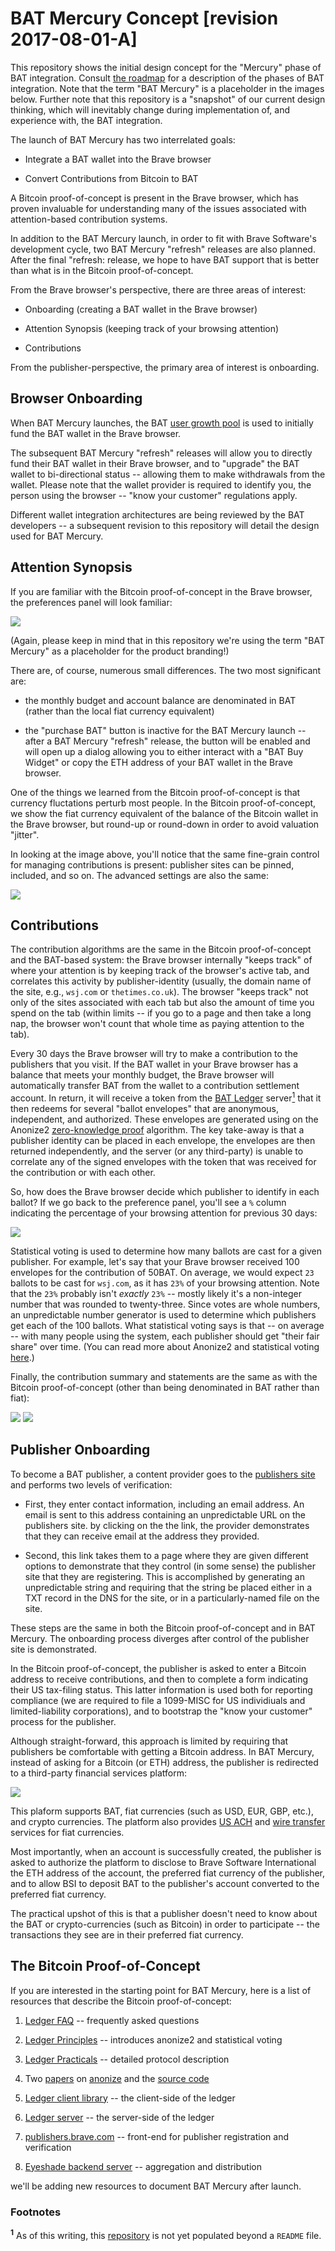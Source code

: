 # BAT Mercury Concept [revision 2017-08-01-A]
This repository shows the initial design concept for the "Mercury" phase of BAT integration.
Consult [the roadmap](https://basicattentiontoken.org/bat-roadmap-1-0/) for a description of the phases of BAT integration.
Note that the term "BAT Mercury" is a placeholder in the images below.
Further note that this repository is a "snapshot" of our current design thinking,
which will inevitably change during implementation of, and experience with, the BAT integration.

The launch of BAT Mercury has two interrelated goals:

- Integrate a BAT wallet into the Brave browser

- Convert Contributions from Bitcoin to BAT

A Bitcoin proof-of-concept is present in the Brave browser,
which has proven invaluable for understanding many of the issues associated with attention-based contribution systems.

In addition to the BAT Mercury launch,
in order to fit with Brave Software's development cycle,
two BAT Mercury "refresh" releases are also planned.
After the final "refresh: release,
we hope to have BAT support that is better than what is in the Bitcoin proof-of-concept.

From the Brave browser's perspective,
there are three areas of interest:

- Onboarding (creating a BAT wallet in the Brave browser)

- Attention Synopsis (keeping track of your browsing attention)

- Contributions

From the publisher-perspective,
the primary area of interest is onboarding.

## Browser Onboarding

When BAT Mercury launches,
the BAT [user growth pool](https://basicattentiontoken.org/faq/#UGP) is used to initially fund the BAT wallet in the
Brave browser.

The subsequent BAT Mercury "refresh" releases will allow you to directly fund their BAT wallet in their Brave browser,
and to "upgrade" the BAT wallet to bi-directional status -- allowing them to make withdrawals from the wallet.
Please note that the wallet provider is required to identify you, the person using the browser -- "know your customer"
regulations apply.

Different wallet integration architectures are being reviewed by the BAT developers -- a subsequent revision to this 
repository will detail the design used for BAT Mercury.

## Attention Synopsis
If you are familiar with the Bitcoin proof-of-concept in the Brave browser,
the preferences panel will look familiar:

<img src='bat_mercury_synopsis.png' />

(Again,
please keep in mind that in this repository we're using the term "BAT Mercury" as a placeholder for the product branding!)

There are, of course, numerous small differences. The two most significant are:

- the monthly budget and account balance are denominated in BAT (rather than the local fiat currency equivalent)

- the "purchase BAT" button is inactive for the BAT Mercury launch --
after a BAT Mercury "refresh" release,
the button will be enabled and will open up a dialog allowing you to either interact with a "BAT Buy Widget" or copy the
ETH address of your BAT wallet in the Brave browser.

One of the things we learned from the Bitcoin proof-of-concept is that currency fluctations perturb most people.
In the Bitcoin proof-of-concept,
we show the fiat currency equivalent of the balance of the Bitcoin wallet in the Brave browser,
but round-up or round-down in order to avoid valuation "jitter".

In looking at the image above,
you'll notice that the same fine-grain control for managing contributions is present:
publisher sites can be pinned, included, and so on.
The advanced settings are also the same:

<img src='bat_mercury_advanced_settings_dialog.png' />

## Contributions
The contribution algorithms are the same in the Bitcoin proof-of-concept and the BAT-based system:
the Brave browser internally "keeps track" of where your attention is by keeping track of the browser's active tab,
and correlates this activity by publisher-identity
(usually, the domain name of the site, e.g., `wsj.com` or `thetimes.co.uk`).
The browser "keeps track" not only of the sites associated with each tab but also the amount of time you spend on the tab
(within limits --
if you go to a page and then take a long nap, the browser won't count that whole time as paying attention to the tab).

Every 30 days the Brave browser will try to make a contribution to the publishers that you visit.
If the BAT wallet in your Brave browser has a balance that meets your monthly budget,
the Brave browser will automatically transfer BAT from the wallet to a contribution settlement account.
In return,
it will receive a token from the [BAT Ledger](https://github.com/brave-intl/bat-ledger) server[<sup>1</sup>](#footnote_1)
that it then redeems for several "ballot envelopes" that are anonymous, independent, and authorized.
These envelopes are generated  using on the Anonize2
[zero-knowledge proof](https://en.wikipedia.org/wiki/Zero-knowledge_proof) algorithm.
The key take-away is that a publisher identity can be placed in each envelope,
the envelopes are then returned independently,
and the server (or any third-party) is unable to correlate any of the signed envelopes with the token that was received for
the contribution or with each other.

So,
how does the Brave browser decide which publisher to identify in each ballot?
If we go back to the preference panel,
you'll see a `%` column indicating the percentage of your browsing attention for previous 30 days:

<img src='bat_mercury_synopsis.png' />

Statistical voting is used to determine how many ballots are cast for a given publisher.
For example,
let's say that your Brave browser received 100 envelopes for the contribution of 50BAT.
On average,
we would expect `23` ballots to be cast for `wsj.com`,
as it has `23%` of your browsing attention.
Note that the `23%` probably isn't _exactly_ `23%` --
mostly likely it's a non-integer number that was rounded to twenty-three.
Since votes are whole numbers,
an unpredictable number generator is used to determine which publishers get each of the 100 ballots.
What statistical voting says is that -- on average -- with many people using the system,
each publisher should get "their fair share" over time.
(You can read more about Anonize2 and statistical voting
[here](https://github.com/brave/ledger/blob/master/documentation/Ledger-Principles.md).)

Finally,
the contribution summary and statements are the same as with the Bitcoin proof-of-concept
(other than being denominated in BAT rather than fiat):

<img src='bat_mercury_contribution_history_dialog.png' />
<img src='bat_mercury_contribution_statement.png' />

## Publisher Onboarding
To become a BAT publisher,
a content provider goes to the [publishers site](https://publishers.brave.com) and performs two levels of verification:

- First,
they enter contact information, including an email address.
An email is sent to this address containing an unpredictable URL on the publishers site.
by clicking on the the link,
the provider demonstrates that they can receive email at the address they provided.

- Second,
this link takes them to a page where they are given different options to demonstrate that they control (in some sense) the
publisher site that they are registering.
This is accomplished by generating an unpredictable string and requiring that the string be placed either in a TXT record in
the DNS for the site,
or in a particularly-named file on the site.

These steps are the same in both the Bitcoin proof-of-concept and in BAT Mercury.
The onboarding process diverges after control of the publisher site is demonstrated.

In the Bitcoin proof-of-concept,
the publisher is asked to enter a Bitcoin address to receive contributions,
and then to complete a form indicating their US tax-filing status.
This latter information is used both for reporting compliance
(we are required to file a 1099-MISC for US individiuals and limited-liability corporations),
and to bootstrap the "know your customer" process for the publisher.

Although straight-forward,
this approach is limited by requiring that publishers be comfortable with getting a Bitcoin address.
In BAT Mercury,
instead of asking for a Bitcoin (or ETH) address,
the publisher is redirected to a third-party financial services platform:

<img src='bat_mercury_publisher_confirmation.png' />

This plaform supports BAT, fiat currencies (such as USD, EUR, GBP, etc.), and crypto currencies.
The platform also provides [US ACH](https://en.wikipedia.org/wiki/Automated_Clearing_House)
and [wire transfer](https://en.wikipedia.org/wiki/Wire_transfer) services for fiat currencies.

Most importantly,
when an account is successfully created,
the publisher is asked to authorize the platform to disclose to Brave Software International the ETH address of the account,
the preferred fiat currency of the publisher,
and to allow BSI to deposit BAT to the publisher's account converted to the preferred fiat currency.

The practical upshot of this is that a publisher doesn't need to know about the BAT or crypto-currencies (such as Bitcoin) in
order to participate -- the transactions they see are in their preferred fiat currency.

## The Bitcoin Proof-of-Concept
If you are interested in the starting point for BAT Mercury,
here is a list of resources that describe the Bitcoin proof-of-concept:

1.  [Ledger FAQ](https://brave.com/Payments_FAQ.html) -- frequently asked questions

2.  [Ledger Principles](https://github.com/brave/ledger/blob/master/documentation/Ledger-Principles.md)
    -- introduces anonize2 and statistical voting

3.  [Ledger Practicals](https://github.com/brave/ledger/blob/master/documentation/Ledger-Practicals.md)
    -- detailed protocol description

4.  Two [papers](https://anonize.org/assets/anonize-ieee-special.pdf) on
    [anonize](https://anonize.org/assets/anonize-oak-camera.pdf) and the [source code](https://gitlab.com/abhvious/anonize2)

5.  [Ledger client library](https://github.com/brave/ledger-client) -- the client-side of the ledger

6.  [Ledger server](https://github.com/brave/ledger) -- the server-side of the ledger

7.  [publishers.brave.com](https://github.com/brave/publishers) -- front-end for publisher registration and verification

8.  [Eyeshade backend server](https://github.com/brave/eyeshade) -- aggregation and distribution

we'll be adding new resources to document BAT Mercury after launch.

### Footnotes
<b id="footnote_1"><sup>1</sup></b>
As of this writing,
this [repository](https://github.com/brave-intl/bat-ledger) is not yet populated beyond a `README` file.
